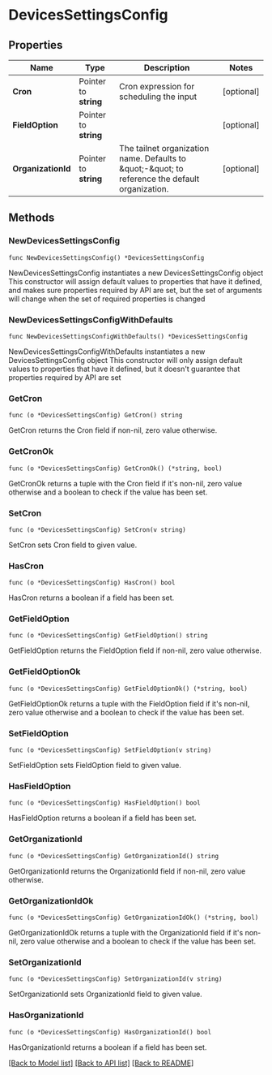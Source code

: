 # DevicesSettingsConfig

## Properties

Name | Type | Description | Notes
------------ | ------------- | ------------- | -------------
**Cron** | Pointer to **string** | Cron expression for scheduling the input | [optional] 
**FieldOption** | Pointer to **string** |  | [optional] 
**OrganizationId** | Pointer to **string** | The tailnet organization name. Defaults to \&quot;-\&quot; to reference the default organization. | [optional] 

## Methods

### NewDevicesSettingsConfig

`func NewDevicesSettingsConfig() *DevicesSettingsConfig`

NewDevicesSettingsConfig instantiates a new DevicesSettingsConfig object
This constructor will assign default values to properties that have it defined,
and makes sure properties required by API are set, but the set of arguments
will change when the set of required properties is changed

### NewDevicesSettingsConfigWithDefaults

`func NewDevicesSettingsConfigWithDefaults() *DevicesSettingsConfig`

NewDevicesSettingsConfigWithDefaults instantiates a new DevicesSettingsConfig object
This constructor will only assign default values to properties that have it defined,
but it doesn't guarantee that properties required by API are set

### GetCron

`func (o *DevicesSettingsConfig) GetCron() string`

GetCron returns the Cron field if non-nil, zero value otherwise.

### GetCronOk

`func (o *DevicesSettingsConfig) GetCronOk() (*string, bool)`

GetCronOk returns a tuple with the Cron field if it's non-nil, zero value otherwise
and a boolean to check if the value has been set.

### SetCron

`func (o *DevicesSettingsConfig) SetCron(v string)`

SetCron sets Cron field to given value.

### HasCron

`func (o *DevicesSettingsConfig) HasCron() bool`

HasCron returns a boolean if a field has been set.

### GetFieldOption

`func (o *DevicesSettingsConfig) GetFieldOption() string`

GetFieldOption returns the FieldOption field if non-nil, zero value otherwise.

### GetFieldOptionOk

`func (o *DevicesSettingsConfig) GetFieldOptionOk() (*string, bool)`

GetFieldOptionOk returns a tuple with the FieldOption field if it's non-nil, zero value otherwise
and a boolean to check if the value has been set.

### SetFieldOption

`func (o *DevicesSettingsConfig) SetFieldOption(v string)`

SetFieldOption sets FieldOption field to given value.

### HasFieldOption

`func (o *DevicesSettingsConfig) HasFieldOption() bool`

HasFieldOption returns a boolean if a field has been set.

### GetOrganizationId

`func (o *DevicesSettingsConfig) GetOrganizationId() string`

GetOrganizationId returns the OrganizationId field if non-nil, zero value otherwise.

### GetOrganizationIdOk

`func (o *DevicesSettingsConfig) GetOrganizationIdOk() (*string, bool)`

GetOrganizationIdOk returns a tuple with the OrganizationId field if it's non-nil, zero value otherwise
and a boolean to check if the value has been set.

### SetOrganizationId

`func (o *DevicesSettingsConfig) SetOrganizationId(v string)`

SetOrganizationId sets OrganizationId field to given value.

### HasOrganizationId

`func (o *DevicesSettingsConfig) HasOrganizationId() bool`

HasOrganizationId returns a boolean if a field has been set.


[[Back to Model list]](../README.md#documentation-for-models) [[Back to API list]](../README.md#documentation-for-api-endpoints) [[Back to README]](../README.md)


